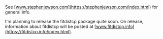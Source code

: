 See [www.stephenjewson.com](https://stephenjewson.com/index.html) for general info.

I'm planning to release the fitdistcp package quite soon. 
On release, information about fitdistcp will be posted at [www.fitdistcp.info](https://fitdistcp.info/index.html).
